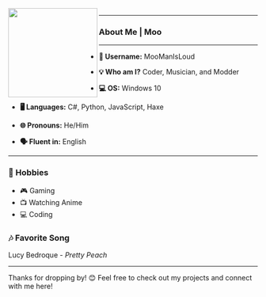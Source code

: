 <img align="left" width="180" src="https://i.ibb.co/KwWSkN7/pngegg-2.png"/>

---

### **About Me | Moo**

---

- **👤 Username:** MooManIsLoud  
- **💡 Who am I?** Coder, Musician, and Modder  
- **💻 OS:** Windows 10
- **🖥️ Languages:** C#, Python, JavaScript, Haxe  

- **🌐 Pronouns:** He/Him  
- **🗣️ Fluent in:** English  

---

### **🎨 Hobbies**
- 🎮 Gaming  
- 📺 Watching Anime  
- 💻 Coding  

### **🎶 Favorite Song**
Lucy Bedroque - _Pretty Peach_

---

Thanks for dropping by! 😊 Feel free to check out my projects and connect with me here!
